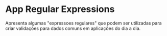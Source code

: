 # App Regular Expressions
Apresenta algumas "expressoes regulares" que podem ser utilizadas para criar validações para dados comuns em aplicações do dia a dia.
